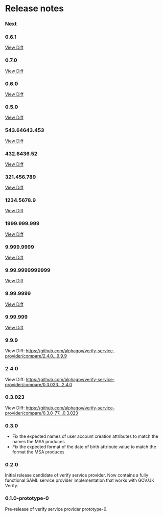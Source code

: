 Release notes
=============

### Next

### 0.6.1
[View Diff](https://github.com/alphagov/verify-service-provider/compare/0.7.0...0.6.1)

### 0.7.0
[View Diff](https://github.com/alphagov/verify-service-provider/compare/0.6.0...0.7.0)

### 0.6.0
[View Diff](https://github.com/alphagov/verify-service-provider/compare/0.5.0...0.6.0)

### 0.5.0
[View Diff](https://github.com/alphagov/verify-service-provider/compare/543.64643.453...0.5.0)

### 543.64643.453
[View Diff](https://github.com/alphagov/verify-service-provider/compare/432.6436.52...543.64643.453)

### 432.6436.52
[View Diff](https://github.com/alphagov/verify-service-provider/compare/321.456.789...432.6436.52)

### 321.456.789
[View Diff](https://github.com/alphagov/verify-service-provider/compare/1234.5678.9...321.456.789)

### 1234.5678.9
[View Diff](https://github.com/alphagov/verify-service-provider/compare/1999.999.999...1234.5678.9)

### 1999.999.999
[View Diff](https://github.com/alphagov/verify-service-provider/compare/9.999.9999...1999.999.999)

### 9.999.9999
[View Diff](https://github.com/alphagov/verify-service-provider/compare/9.99.9999999999...9.999.9999)

### 9.99.9999999999
[View Diff](https://github.com/alphagov/verify-service-provider/compare/9.99.9999...9.99.9999999999)

### 9.99.9999
[View Diff](https://github.com/alphagov/verify-service-provider/compare/9.99.999...9.99.9999)

### 9.99.999
[View Diff](https://github.com/alphagov/verify-service-provider/compare/0.3.0-77...9.99.999)

### 9.9.9
View Diff: https://github.com/alphagov/verify-service-provider/compare/2.4.0...9.9.9

### 2.4.0
View Diff: https://github.com/alphagov/verify-service-provider/compare/0.3.023...2.4.0

### 0.3.023
View Diff: https://github.com/alphagov/verify-service-provider/compare/0.3.0-77...0.3.023

### 0.3.0

* Fix the expected names of user account creation attributes to match the names the MSA produces
* Fix the expected format of the date of birth attribute value to match the format the MSA produces

### 0.2.0

Initial release candidate of verify service provider. Now contains a fully
functional SAML service provider implementation that works with GOV.UK Verify.

### 0.1.0-prototype-0

Pre-release of verify service provider prototype-0.


